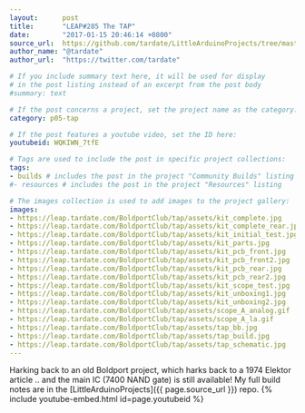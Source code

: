 ```yaml
---
layout:      post
title:       "LEAP#285 The TAP"
date:        "2017-01-15 20:46:14 +0800"
source_url:  https://github.com/tardate/LittleArduinoProjects/tree/master/BoldportClub/tap
author_name: "@tardate"
author_url:  "https://twitter.com/tardate"

# If you include summary text here, it will be used for display
# in the post listing instead of an excerpt from the post body
#summary: text

# If the post concerns a project, set the project name as the category:
category: p05-tap

# If the post features a youtube video, set the ID here:
youtubeid: WQKIWN_7tfE

# Tags are used to include the post in specific project collections:
tags:
- builds # includes the post in the project "Community Builds" listing
#- resources # includes the post in the project "Resources" listing

# The images collection is used to add images to the project gallery:
images:
- https://leap.tardate.com/BoldportClub/tap/assets/kit_complete.jpg
- https://leap.tardate.com/BoldportClub/tap/assets/kit_complete_rear.jpg
- https://leap.tardate.com/BoldportClub/tap/assets/kit_initial_test.jpg
- https://leap.tardate.com/BoldportClub/tap/assets/kit_parts.jpg
- https://leap.tardate.com/BoldportClub/tap/assets/kit_pcb_front.jpg
- https://leap.tardate.com/BoldportClub/tap/assets/kit_pcb_front2.jpg
- https://leap.tardate.com/BoldportClub/tap/assets/kit_pcb_rear.jpg
- https://leap.tardate.com/BoldportClub/tap/assets/kit_pcb_rear2.jpg
- https://leap.tardate.com/BoldportClub/tap/assets/kit_scope_test.jpg
- https://leap.tardate.com/BoldportClub/tap/assets/kit_unboxing1.jpg
- https://leap.tardate.com/BoldportClub/tap/assets/kit_unboxing2.jpg
- https://leap.tardate.com/BoldportClub/tap/assets/scope_A_analog.gif
- https://leap.tardate.com/BoldportClub/tap/assets/scope_A_la.gif
- https://leap.tardate.com/BoldportClub/tap/assets/tap_bb.jpg
- https://leap.tardate.com/BoldportClub/tap/assets/tap_build.jpg
- https://leap.tardate.com/BoldportClub/tap/assets/tap_schematic.jpg
---
```


Harking back to an old Boldport project, which harks back to a 1974 Elektor article .. and the main IC (7400 NAND gate) is still available!
My full build notes are in the [LittleArduinoProjects]({{ page.source_url }}) repo.
{% include youtube-embed.html id=page.youtubeid %}

